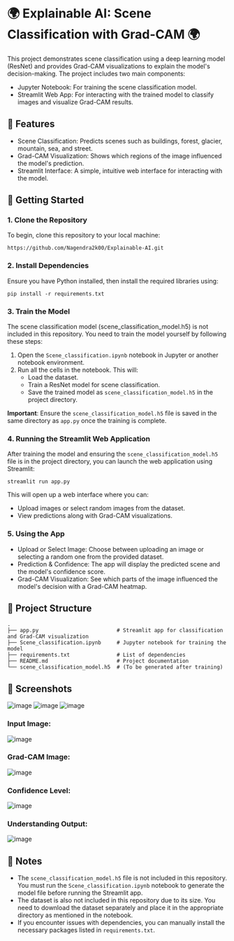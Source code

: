 # 🌍 Explainable AI: Scene Classification with Grad-CAM 🌍

This project demonstrates scene classification using a deep learning model (ResNet) and provides Grad-CAM visualizations to explain the model's decision-making. The project includes two main components:

- Jupyter Notebook: For training the scene classification model.
- Streamlit Web App: For interacting with the trained model to classify images and visualize Grad-CAM results.

## 🌟 Features

- Scene Classification: Predicts scenes such as buildings, forest, glacier, mountain, sea, and street.
- Grad-CAM Visualization: Shows which regions of the image influenced the model's prediction.
- Streamlit Interface: A simple, intuitive web interface for interacting with the model.

## 🚀 Getting Started

### 1. Clone the Repository

To begin, clone this repository to your local machine:

```
https://github.com/Nagendra2k00/Explainable-AI.git
```

### 2. Install Dependencies

Ensure you have Python installed, then install the required libraries using:

```
pip install -r requirements.txt
```

### 3. Train the Model

The scene classification model (scene_classification_model.h5) is not included in this repository. You need to train the model yourself by following these steps:

1. Open the `Scene_classification.ipynb` notebook in Jupyter or another notebook environment.
2. Run all the cells in the notebook. This will:
   - Load the dataset.
   - Train a ResNet model for scene classification.
   - Save the trained model as `scene_classification_model.h5` in the project directory.

**Important**: Ensure the `scene_classification_model.h5` file is saved in the same directory as `app.py` once the training is complete.

### 4. Running the Streamlit Web Application

After training the model and ensuring the `scene_classification_model.h5` file is in the project directory, you can launch the web application using Streamlit:

```
streamlit run app.py
```

This will open up a web interface where you can:
- Upload images or select random images from the dataset.
- View predictions along with Grad-CAM visualizations.

### 5. Using the App

- Upload or Select Image: Choose between uploading an image or selecting a random one from the provided dataset.
- Prediction & Confidence: The app will display the predicted scene and the model's confidence score.
- Grad-CAM Visualization: See which parts of the image influenced the model's decision with a Grad-CAM heatmap.

## 📂 Project Structure

```
.
├── app.py                         # Streamlit app for classification and Grad-CAM visualization
├── Scene_classification.ipynb     # Jupyter notebook for training the model
├── requirements.txt               # List of dependencies
├── README.md                      # Project documentation
└── scene_classification_model.h5  # (To be generated after training)
```

## 📸 Screenshots

![image](https://github.com/user-attachments/assets/8d5e6e22-df73-411e-889f-b41b5a5a2064)
![image](https://github.com/user-attachments/assets/fb06381e-4cf2-4dac-a0d3-6a7a81724bfe)
![image](https://github.com/user-attachments/assets/ded509ae-d0c5-4e0a-be24-cf6d6eb4e559)

### Input Image:
![image](https://github.com/user-attachments/assets/f39718fa-717a-4384-94f6-98aeaf8f9ea6)

### Grad-CAM Image:
![image](https://github.com/user-attachments/assets/25248d35-e93a-410e-8d85-e17fb0033695)

### Confidence Level:
![image](https://github.com/user-attachments/assets/6a221cc7-ca5c-4334-a5e3-f322ce74eb28)

### Understanding Output:
![image](https://github.com/user-attachments/assets/6ce98dfc-dc6c-4149-994f-f6bdde57182e)

## 📝 Notes

- The `scene_classification_model.h5` file is not included in this repository. You must run the `Scene_classification.ipynb` notebook to generate the model file before running the Streamlit app.
- The dataset is also not included in this repository due to its size. You need to download the dataset separately and place it in the appropriate directory as mentioned in the notebook.
- If you encounter issues with dependencies, you can manually install the necessary packages listed in `requirements.txt`.

